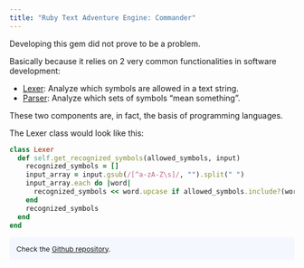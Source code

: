 ```yaml
---
title: "Ruby Text Adventure Engine: Commander"
---
```

Developing this gem did not prove to be a problem.

Basically because it relies on 2 very common functionalities in software development:

- [Lexer](https://en.wikipedia.org/wiki/Lexical_analysis): Analyze which symbols are allowed in a text string.
- [Parser](https://en.wikipedia.org/wiki/Parsing): Analyze which sets of symbols “mean something”.

These two components are, in fact, the basis of programming languages.

The Lexer class would look like this:

```rb
class Lexer
  def self.get_recognized_symbols(allowed_symbols, input)
    recognized_symbols = []
    input_array = input.gsub(/[^a-zA-Z\s]/, "").split(" ")
    input_array.each do |word|
      recognized_symbols << word.upcase if allowed_symbols.include?(word.upcase)
    end
    recognized_symbols
  end
end
```

<p style="padding: 1em 1em; background: #f5f7ff; font-size: 0.88em; border-radius: 4px;">
Check the  <a target="_blank" href="https://github.com/devcarlosmolero/text-adventure-commander">Github repository</a>.
</p>